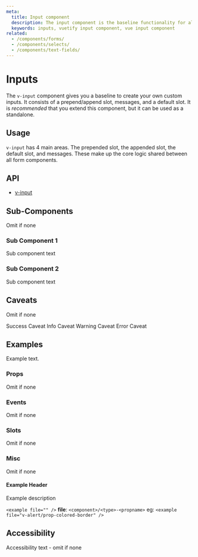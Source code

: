 ```yaml
---
meta:
  title: Input component
  description: The input component is the baseline functionality for all of Vuetify's form components and provides a baseline for custom implementations.
  keywords: inputs, vuetify input component, vue input component
related:
  - /components/forms/
  - /components/selects/
  - /components/text-fields/
---
```


# Inputs

The `v-input` component gives you a baseline to create your own custom inputs. It consists of a prepend/append slot, messages, and a default slot. It is _recommended_ that you extend this component, but it can be used as a standalone.

<entry-ad />

## Usage

`v-input` has 4 main areas. The prepended slot, the appended slot, the default slot, and messages. These make up the core logic shared between all form components.

<example file="v-input/usage" />

## API

- [v-input](../../api/v-input)

## Sub-Components

Omit if none

### Sub Component 1

Sub component text

### Sub Component 2

Sub component text

## Caveats

Omit if none

<alert type="success">Success Caveat</alert>
<alert type="info">Info Caveat</alert>
<alert type="warning">Warning Caveat</alert>
<alert type="error">Error Caveat</alert>

## Examples

Example text.

### Props

Omit if none

### Events

Omit if none

### Slots

Omit if none

### Misc

Omit if none

#### Example Header

Example description

`<example file="" />`
**file**: `<component>/<type>-<propname>`
eg: `<example file="v-alert/prop-colored-border" />`

## Accessibility

Accessibility text - omit if none

<backmatter />
